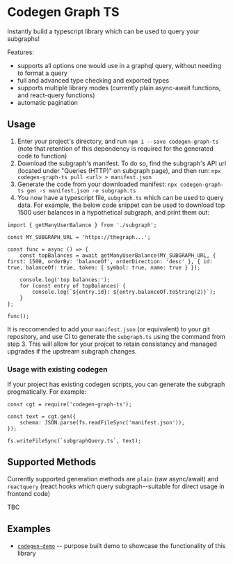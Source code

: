 Codegen Graph TS
====

Instantly build a typescript library which can be used to query your subgraphs!

Features:

* supports all options one would use in a graphql query, without needing to format a query
* full and advanced type checking and exported types
* supports multiple library modes (currently plain async-await functions, and react-query functions)
* automatic pagination

## Usage

1. Enter your project's directory, and run `npm i --save codegen-graph-ts` (note that retention of this dependency is required for the generated code to function)
2. Download the subgraph's manifest. To do so, find the subgraph's API url (located under "Queries (HTTP)" on subgraph page), and then run: `npx codegen-graph-ts pull <url> > manifest.json`
3. Generate the code from your downloaded manifest: `npx codegen-graph-ts gen -s manifest.json -o subgraph.ts`
4. You now have a typescript file, `subgraph.ts` which can be used to query data. For example, the below code snippet can be used to download top 1500 user balances in a hypothetical subgraph, and print them out:

```
import { getManyUserBalance } from './subgraph';

const MY_SUBGRAPH_URL = 'https://thegraph...';

const func = async () => {
    const topBalances = await getManyUserBalance(MY_SUBGRAPH_URL, { first: 1500, orderBy: 'balanceOf', orderDirection: 'desc' }, { id: true, balanceOf: true, token: { symbol: true, name: true } });

    console.log('top balances:');
    for (const entry of topBalances) {
        console.log(`${entry.id}: ${entry.balanceOf.toString(2)}`);
    }
};

func();
```

It is reccomended to add your `manifest.json` (or equivalent) to your git repository, and use CI to generate the `subgraph.ts` using the command from step 3. This will allow for your projcet to retain consistancy and managed upgrades if the upstream subgraph changes.

### Usage with existing codegen

If your project has existing codegen scripts, you can generate the subgraph progmatically. For example:

```
const cgt = require('codegen-graph-ts');

const text = cgt.gen({
    schema: JSON.parse(fs.readFileSync('manifest.json')),
});

fs.writeFileSync(`subgraphQuery.ts`, text);
```

## Supported Methods

Currently supported generation methods are `plain` (raw async/await) and `reactquery` (react hooks which query subgraph--suitable for direct usage in frontend code)

TBC

## Examples

* [`codegen-demo`]() -- purpose built demo to showcase the functionality of this library
